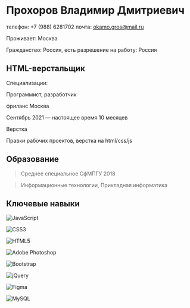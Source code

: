 # Прохоров Владимир Дмитриевич


телефон: +7 (988) 6281702
почта: okamo.gros@mail.ru 


Проживает: Москва

Гражданство: Россия, есть разрешение на работу: Россия

## HTML-верстальщик

Специализации:

Программист, разработчик

фриланс
Москва

Сентябрь 2021 — настоящее время 10 месяцев

Верстка

Правки рабочих проектов, верстка на html/css/js

## Образование

>Среднее специальное
>СфМПГУ
>2018

>Информационные технологии, Прикладная информатика

## Ключевые навыки

![JavaScript](https://img.shields.io/badge/javascript-%23323330.svg?style=for-the-badge&logo=javascript&logoColor=%23F7DF1E)

![CSS3](https://img.shields.io/badge/css3-%231572B6.svg?style=for-the-badge&logo=css3&logoColor=white)

![HTML5](https://img.shields.io/badge/html5-%23E34F26.svg?style=for-the-badge&logo=html5&logoColor=white)

![Adobe Photoshop](https://img.shields.io/badge/adobe%20photoshop-%2331A8FF.svg?style=for-the-badge&logo=adobe%20photoshop&logoColor=white)

![Bootstrap](https://img.shields.io/badge/bootstrap-%23563D7C.svg?style=for-the-badge&logo=bootstrap&logoColor=white)

![jQuery](https://img.shields.io/badge/jquery-%230769AD.svg?style=for-the-badge&logo=jquery&logoColor=white)

![Figma](https://img.shields.io/badge/figma-%23F24E1E.svg?style=for-the-badge&logo=figma&logoColor=white)

![MySQL](https://img.shields.io/badge/mysql-%2300f.svg?style=for-the-badge&logo=mysql&logoColor=white)

<!--
Дополнительная информация

Обо мне
В последние годы я проходил обучение без возможности работать.
Есть наработки после учебы.


**wolfGross/wolfGross** is a ✨ _special_ ✨ repository because its `README.md` (this file) appears on your GitHub profile.

Here are some ideas to get you started:

- 🔭 I’m currently working on ...
- 🌱 I’m currently learning ...
- 👯 I’m looking to collaborate on ...
- 🤔 I’m looking for help with ...
- 💬 Ask me about ...
- 📫 How to reach me: ...
- 😄 Pronouns: ...
- ⚡ Fun fact: ...
-->
